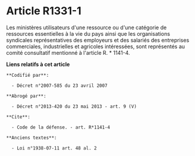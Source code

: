 # Article R1331-1

Les ministères utilisateurs d'une ressource ou d'une catégorie de ressources essentielles à la vie du pays ainsi que les
organisations syndicales représentatives des employeurs et des salariés des entreprises commerciales, industrielles et
agricoles intéressées, sont représentés au comité consultatif mentionné à l'article R. * 1141-4.

**Liens relatifs à cet article**

	**Codifié par**:

	  - Décret n°2007-585 du 23 avril 2007

	**Abrogé par**:

	  - Décret n°2013-420 du 23 mai 2013 - art. 9 (V)

	**Cite**:

	  - Code de la défense. - art. R*1141-4

	**Anciens textes**:

	  - Loi n°1938-07-11 art. 48 al. 2
